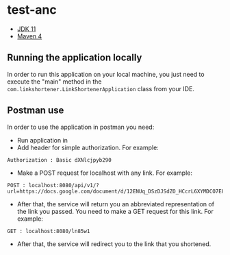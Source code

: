 # test-anc

- [JDK 11](https://www.oracle.com/java/technologies/javase/jdk11-archive-downloads.html)
- [Maven 4](https://maven.apache.org)


## Running the application locally

In order to run this application on your local machine, you just need to execute the "main" method in the `com.linkshortener.LinkShortenerApplication` class from your IDE. 

## Postman use

In order to use the application in postman you need:

* Run application in 
* Add header for simple authorization. For example: 
```shell
Authorization : Basic dXNlcjpyb290
```
* Make a POST request for localhost with any link. For example:
```shell
POST : localhost:8080/api/v1/?url=https://docs.google.com/document/d/12ENUq_DSzDJSdZO_HCcrL6XYMDCO7E8fD40ULTtVrQA/edit
```
* After that, the service will return you an abbreviated representation of the link you passed. You need to make a GET request for this link. For example:
```shell
GET : localhost:8080/ln85w1
```
* After that, the service will redirect you to the link that you shortened. 